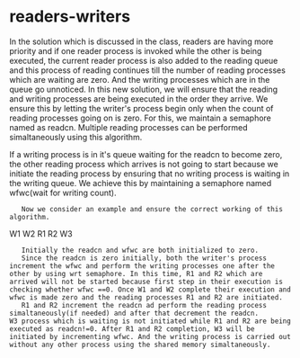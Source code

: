 # readers-writers
In the solution which is discussed in the class, readers are having more priority and if one reader process is invoked while the other is being executed, the current reader process is also added to the reading queue and this process of reading continues till the number of reading processes which are waiting are zero. And the writing processes which are in the queue go unnoticed. 
In this new solution, we will ensure that the reading and writing processes are being executed in the order they arrive. We ensure this by letting the writer's process begin only when the count of reading processes going on is zero. For this, we maintain a semaphore named as readcn. Multiple reading processes can be performed simaltaneously using this algorithm.

   If a writing process is in it's queue waiting for the readcn to become zero, the other reading process which arrives is not going to start because we initiate the reading process by ensuring that no writing process is waiting in the writing queue. We achieve this by maintaining a semaphore named wfwc(wait for writing count).
       
       Now we consider an example and ensure the correct working of this algorithm.
W1 W2 R1 R2 W3

       Initially the readcn and wfwc are both initialized to zero.
       Since the readcn is zero initially, both the writer's process increment the wfwc and perform the writing processes one after the other by using wrt semaphore. In this time, R1 and R2 which are arrived will not be started because first step in their execution is checking whether wfwc ==0. Once W1 and W2 complete their execution and wfwc is made zero and the reading processes R1 and R2 are initiated. 
       R1 and R2 increment the readcn ad perform the reading process simaltaneously(if needed) and after that decrement the readcn.
    W3 process which is waiting is not initiated while R1 and R2 are being executed as readcn!=0. After R1 and R2 completion, W3 will be initiated by incrementing wfwc. And the writing process is carried out without any other process using the shared memory simaltaneously.
